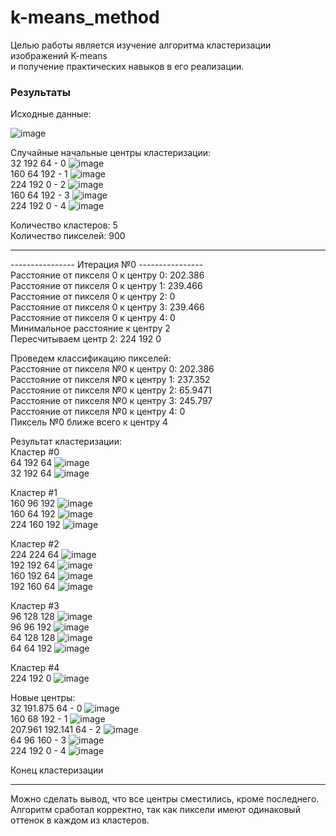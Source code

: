 # k-means_method
Целью работы является изучение алгоритма кластеризации изображений K-means   
и получение практических навыков в его реализации.  

### Результаты


Исходные данные:  

![image](https://github.com/Pogold/k-means_method/assets/93859142/f571b042-820d-4a73-b9f8-bef0f8161701)  

Случайные начальные центры кластеризации:   
32 192 64 - 0  ![image](https://github.com/Pogold/k-means_method/assets/93859142/8fa91f8b-9d3e-4716-a46c-dd3160cbcdda)  
160 64 192 - 1 ![image](https://github.com/Pogold/k-means_method/assets/93859142/bdd1c56e-138e-4375-b812-55afb4089742)  
224 192 0 - 2  ![image](https://github.com/Pogold/k-means_method/assets/93859142/187b8a4e-ed99-4157-8302-5b4d74100a83)  
160 64 192 - 3 ![image](https://github.com/Pogold/k-means_method/assets/93859142/d999789a-f052-40a6-8bed-1619fd17bb2c)  
224 192 0 - 4  ![image](https://github.com/Pogold/k-means_method/assets/93859142/e2850100-8a26-412b-866f-c0a1e04d6aa2)  

Количество кластеров: 5  
Количество пикселей: 900

---
---------------- Итерация №0 ----------------  
Расстояние от пикселя 0 к центру 0: 202.386  
Расстояние от пикселя 0 к центру 1: 239.466  
Расстояние от пикселя 0 к центру 2: 0  
Расстояние от пикселя 0 к центру 3: 239.466  
Расстояние от пикселя 0 к центру 4: 0  
Минимальное расстояние к центру 2  
Пересчитываем центр 2: 224 192 0  

Проведем классификацию пикселей:  
Расстояние от пикселя №0 к центру 0: 202.386  
Расстояние от пикселя №0 к центру 1: 237.352  
Расстояние от пикселя №0 к центру 2: 65.9471  
Расстояние от пикселя №0 к центру 3: 245.797  
Расстояние от пикселя №0 к центру 4: 0  
Пиксель №0 ближе всего к центру 4  

Результат кластеризации:   
Кластер #0  
64 192 64  ![image](https://github.com/Pogold/k-means_method/assets/93859142/966f713b-783e-4a97-a9b7-5e09fcb209e8)   
32 192 64  ![image](https://github.com/Pogold/k-means_method/assets/93859142/e0389754-fd60-40ee-abac-99fb85b61772)  
 
Кластер #1  
160 96 192  ![image](https://github.com/Pogold/k-means_method/assets/93859142/d9847546-61ce-44a9-9349-599065e4ad08)  
160 64 192  ![image](https://github.com/Pogold/k-means_method/assets/93859142/06b4beec-fb20-4810-a02f-07d8d86c2e53)  
224 160 192  ![image](https://github.com/Pogold/k-means_method/assets/93859142/4ba8b51a-5a96-477f-a196-7cd72909dcd8)  
 
Кластер #2  
224 224 64  ![image](https://github.com/Pogold/k-means_method/assets/93859142/195e3b5a-ba82-4e5a-8579-e28d16fbc251)  
192 192 64  ![image](https://github.com/Pogold/k-means_method/assets/93859142/023b2445-6c86-40b5-9ebf-276a512655ae)  
160 192 64  ![image](https://github.com/Pogold/k-means_method/assets/93859142/ad8dfef7-1941-4c96-bcd8-cdc1b0e72891)  
192 160 64  ![image](https://github.com/Pogold/k-means_method/assets/93859142/4e167d07-b854-42f1-b593-72e9ac979191)  

Кластер #3  
96 128 128  ![image](https://github.com/Pogold/k-means_method/assets/93859142/6bc2ad73-99c9-47b0-9a8b-08d1de9daf20)  
96 96 192   ![image](https://github.com/Pogold/k-means_method/assets/93859142/8488400e-428c-49e6-90b2-53b24610ce97)  
64 128 128   ![image](https://github.com/Pogold/k-means_method/assets/93859142/26a534c4-ede7-4796-8298-288208e44c33)   
64 64 192    ![image](https://github.com/Pogold/k-means_method/assets/93859142/b41f4ed0-98c8-4739-8848-b19235c9e789)  
  
Кластер #4   
224 192 0     ![image](https://github.com/Pogold/k-means_method/assets/93859142/7715c14a-50eb-4096-b40c-f9afbe407ad6)  
  
Новые центры:  
32 191.875 64 - 0  ![image](https://github.com/Pogold/k-means_method/assets/93859142/b1abf161-e12a-436c-9249-e7427b10b014)  
160 68 192 - 1  ![image](https://github.com/Pogold/k-means_method/assets/93859142/567d9659-877b-4f30-bc69-ea1228dc1079)  
207.961 192.141 64 - 2  ![image](https://github.com/Pogold/k-means_method/assets/93859142/bc857ab3-86b6-40c0-a03f-3d76e5fb3816)  
64 96 160 - 3  ![image](https://github.com/Pogold/k-means_method/assets/93859142/b34823a0-0629-4aa1-a8a1-9bc8e51864c8)  
224 192 0 - 4  ![image](https://github.com/Pogold/k-means_method/assets/93859142/316f1ebc-a5a9-4ac7-85a2-4ed2b067acc2)  

Конец кластеризации

---

Можно сделать вывод, что все центры сместились, кроме последнего.  
Алгоритм сработал корректно, так как пиксели имеют одинаковый оттенок в каждом из кластеров.  
